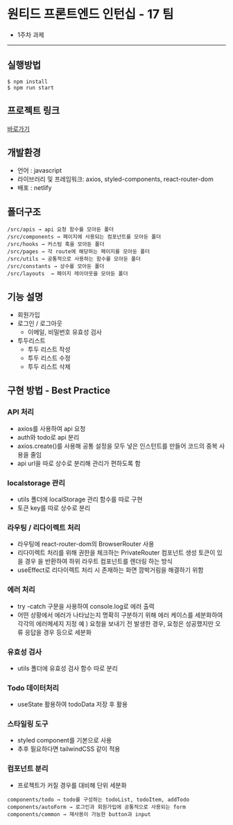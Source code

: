 # 원티드 프론트엔드 인턴십 - 17 팀

- 1주차 과제

---

## 실행방법

```
$ npm install
$ npm run start
```

## 프로젝트 링크

[바로가기](https://main--dynamic-stardust-16b5d1.netlify.app/)

## 개발환경

- 언어 : javascript
- 라이브러리 및 프레임워크: axios, styled-components, react-router-dom
- 배포 : netlify

## 폴더구조

```
/src/apis → api 요청 함수를 모아둔 폴더
/src/components → 페이지에 사용되는 컴포넌트를 모아둔 폴더
/src/hooks → 커스텀 훅을 모아둔 폴더
/src/pages → 각 route에 해당하는 페이지를 모아둔 폴더
/src/utils → 공통적으로 사용하는 함수를 모아둔 폴더
/src/constants → 상수를 모아둔 폴더
/src/layouts  → 페이지 레이아웃을 모아둔 폴더
```

## 기능 설명

- 회원가입
- 로그인 / 로그아웃
  - 이메일, 비밀번호 유효성 검사
- 투두리스트
  - 투두 리스트 작성
  - 투두 리스트 수정
  - 투두 리스트 삭제

## 구현 방법 - Best Practice

### API 처리

- axios를 사용하여 api 요청
- auth와 todo로 api 분리
- axios.create()를 사용해 공통 설정을 모두 넣은 인스턴트를 만들어 코드의 중복 사용을 줄임
- api url을 따로 상수로 분리해 관리가 편하도록 함

### localstorage 관리

- utils 폴더에 localStorage 관리 함수를 따로 구현
- 토큰 key를 따로 상수로 분리

### 라우팅 / 리다이렉트 처리

- 라우팅에 react-router-dom의 BrowserRouter 사용
- 리다이렉트 처리를 위해 권한을 체크하는 PrivateRouter 컴포넌트 생성
  토큰이 있을 경우 <Outlet/>을 반환하여 하위 라우트 컴포넌트를 렌더링 하는 방식
- useEffect로 리다이렉트 처리 시 존재하는 화면 깜박거림을 해결하기 위함

### 에러 처리

- try -catch 구문을 사용하여 console.log로 에러 출력
- 어떤 상황에서 에러가 나타났는지 명확히 구분하기 위해 에러 케이스를 세분화하여 각각의 에러메세지 지정
  예 ) 요청을 보내기 전 발생한 경우, 요청은 성공했지만 오류 응답을 경우 등으로 세분화

### 유효성 검사

- utils 폴더에 유효성 검사 함수 따로 분리

### Todo 데이터처리

- useState 활용하여 todoData 저장 후 활용

### 스타일링 도구

- styled component를 기본으로 사용
- 추후 필요하다면 tailwindCSS 같이 적용

### 컴포넌트 분리

- 프로젝트가 커질 경우를 대비해 단위 세분화

```
components/todo → todo를 구성하는 todoList, todoItem, addTodo
components/autoForm → 로그인과 회원가입에 공통적으로 사용되는 form
components/common → 재사용이 가능한 button과 input
```
